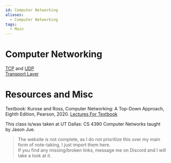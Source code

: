 ```yaml
---
id: Computer Networking
aliases:
  - Computer Networking
tags:
  - Main
---
```


# Computer Networking
[TCP](notes/TCP.md) and [UDP](notes/UDP.md)  
[Transport Layer](notes/Transport%20Layer.md)


# Resources and Misc 
Textbook: Kurose and Ross, Computer Networking: A Top-Down Approach, Eighth Edition, Pearson, 2020.
[Lectures For Textbook](https://gaia.cs.umass.edu/kurose_ross/online_lectures.htm) 

This class is/was taken at UT Dallas: CS 4390 Computer Networks taught by Jason Jue.   
> The website is not complete, as I do not prioritize this over my main form of note-taking, I just import them here.  
> If you find any missing/broken links, message me on Discord and I will take a look at it.  




